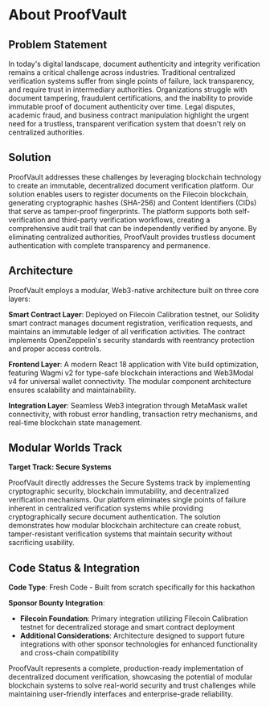 # About ProofVault

## Problem Statement

In today's digital landscape, document authenticity and integrity verification remains a critical challenge across industries. Traditional centralized verification systems suffer from single points of failure, lack transparency, and require trust in intermediary authorities. Organizations struggle with document tampering, fraudulent certifications, and the inability to provide immutable proof of document authenticity over time. Legal disputes, academic fraud, and business contract manipulation highlight the urgent need for a trustless, transparent verification system that doesn't rely on centralized authorities.

## Solution

ProofVault addresses these challenges by leveraging blockchain technology to create an immutable, decentralized document verification platform. Our solution enables users to register documents on the Filecoin blockchain, generating cryptographic hashes (SHA-256) and Content Identifiers (CIDs) that serve as tamper-proof fingerprints. The platform supports both self-verification and third-party verification workflows, creating a comprehensive audit trail that can be independently verified by anyone. By eliminating centralized authorities, ProofVault provides trustless document authentication with complete transparency and permanence.

## Architecture

ProofVault employs a modular, Web3-native architecture built on three core layers:

**Smart Contract Layer**: Deployed on Filecoin Calibration testnet, our Solidity smart contract manages document registration, verification requests, and maintains an immutable ledger of all verification activities. The contract implements OpenZeppelin's security standards with reentrancy protection and proper access controls.

**Frontend Layer**: A modern React 18 application with Vite build optimization, featuring Wagmi v2 for type-safe blockchain interactions and Web3Modal v4 for universal wallet connectivity. The modular component architecture ensures scalability and maintainability.

**Integration Layer**: Seamless Web3 integration through MetaMask wallet connectivity, with robust error handling, transaction retry mechanisms, and real-time blockchain state management.

## Modular Worlds Track

**Target Track: Secure Systems**

ProofVault directly addresses the Secure Systems track by implementing cryptographic security, blockchain immutability, and decentralized verification mechanisms. Our platform eliminates single points of failure inherent in centralized verification systems while providing cryptographically secure document authentication. The solution demonstrates how modular blockchain architecture can create robust, tamper-resistant verification systems that maintain security without sacrificing usability.

## Code Status & Integration

**Code Type**: Fresh Code - Built from scratch specifically for this hackathon

**Sponsor Bounty Integration**: 
- **Filecoin Foundation**: Primary integration utilizing Filecoin Calibration testnet for decentralized storage and smart contract deployment
- **Additional Considerations**: Architecture designed to support future integrations with other sponsor technologies for enhanced functionality and cross-chain compatibility

ProofVault represents a complete, production-ready implementation of decentralized document verification, showcasing the potential of modular blockchain systems to solve real-world security and trust challenges while maintaining user-friendly interfaces and enterprise-grade reliability. 